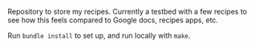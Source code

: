 Repository to store my recipes. Currently a testbed with a few recipes to see
how this feels compared to Google docs, recipes apps, etc.

Run `bundle install` to set up, and run locally with `make`.
